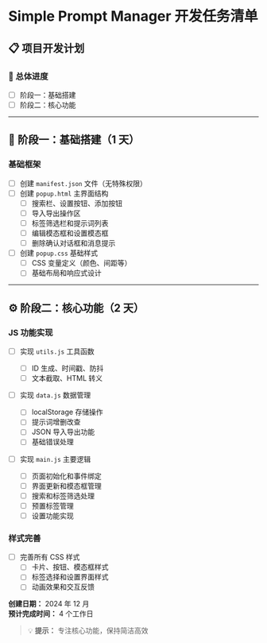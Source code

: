 # Simple Prompt Manager 开发任务清单

## 📋 项目开发计划

### 🎯 总体进度

- [ ] 阶段一：基础搭建
- [ ] 阶段二：核心功能

---

## 🚀 阶段一：基础搭建（1 天）

### 基础框架

- [ ] 创建 `manifest.json` 文件（无特殊权限）
- [ ] 创建 `popup.html` 主界面结构
  - [ ] 搜索栏、设置按钮、添加按钮
  - [ ] 导入导出操作区
  - [ ] 标签筛选栏和提示词列表
  - [ ] 编辑模态框和设置模态框
  - [ ] 删除确认对话框和消息提示
- [ ] 创建 `popup.css` 基础样式
  - [ ] CSS 变量定义（颜色、间距等）
  - [ ] 基础布局和响应式设计

---

## ⚙️ 阶段二：核心功能（2 天）

### JS 功能实现

- [ ] 实现 `utils.js` 工具函数
  - [ ] ID 生成、时间戳、防抖
  - [ ] 文本截取、HTML 转义
- [ ] 实现 `data.js` 数据管理

  - [ ] localStorage 存储操作
  - [ ] 提示词增删改查
  - [ ] JSON 导入导出功能
  - [ ] 基础错误处理

- [ ] 实现 `main.js` 主要逻辑
  - [ ] 页面初始化和事件绑定
  - [ ] 界面更新和模态框管理
  - [ ] 搜索和标签筛选处理
  - [ ] 预置标签管理
  - [ ] 设置功能实现

### 样式完善

- [ ] 完善所有 CSS 样式
  - [ ] 卡片、按钮、模态框样式
  - [ ] 标签选择和设置界面样式
  - [ ] 动画效果和交互反馈

**创建日期：** 2024 年 12 月  
**预计完成时间：** 4 个工作日

> 💡 **提示：** 专注核心功能，保持简洁高效

